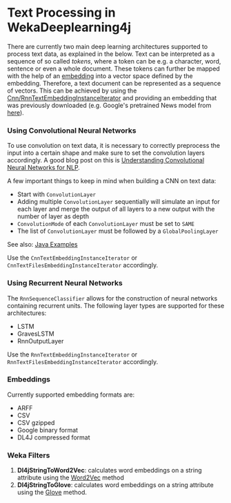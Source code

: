 # Text Processing in WekaDeeplearning4j
There are currently two main deep learning architectures supported to process text data, as explained in the below.
Text can be interpreted as a sequence of so called *tokens*, where a token can be e.g. a character, word, sentence or even a whole document. These tokens can further be mapped with the help of an [embedding](https://en.wikipedia.org/wiki/Word_embedding) into a vector space defined by the embedding. Therefore, a text document can be represented as a sequence of vectors. This can be achieved by using the [Cnn/RnnTextEmbeddingInstanceIterator](data.md#cnnrnntextembeddinginstanceiterator) and providing an embedding that was previously downloaded (e.g. Google's pretrained News model from [here](https://code.google.com/archive/p/word2vec/)). 

### Using Convolutional Neural Networks
To use convolution on text data, it is necessary to correctly preprocess the input into a certain shape and make sure to set the convolution layers accordingly. A good blog post on this is [Understanding Convolutional Neural Networks for NLP](http://www.wildml.com/2015/11/understanding-convolutional-neural-networks-for-nlp/).

A few important things to keep in mind when building a CNN on text data:

- Start with `ConvolutionLayer`
- Adding multiple `ConvolutionLayer` sequentially will simulate an input for each layer and merge the output of all layers to a new output with the number of layer as depth
- `ConvolutionMode` of each `ConvolutionLayer` must be set to `SAME`
- The list of `ConvolutionLayer` must be followed by a `GlobalPoolingLayer`

See also: [Java Examples](../examples/classifying-imdb.md#java-cnn)

Use the `CnnTextEmbeddingInstanceIterator` or `CnnTextFilesEmbeddingInstanceIterator` accordingly.

### Using Recurrent Neural Networks

The `RnnSequenceClassifier` allows for the construction of neural networks containing recurrent units. The following layer types are supported for these architectures:

- LSTM
- GravesLSTM
- RnnOutputLayer

Use the `RnnTextEmbeddingInstanceIterator` or `RnnTextFilesEmbeddingInstanceIterator` accordingly.
### Embeddings

Currently supported embedding formats are:

- ARFF
- CSV
- CSV gzipped
- Google binary format
- DL4J compressed format

### Weka Filters

 1. __Dl4jStringToWord2Vec__: calculates word embeddings on a string attribute using the [Word2Vec](https://code.google.com/archive/p/word2vec/) method
 2. __Dl4jStringToGlove__: calculates word embeddings on a string attribute using the [Glove]( https://nlp.stanford.edu/projects/glove/) method.
